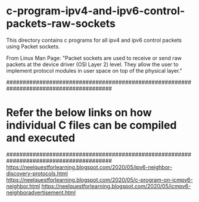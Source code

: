 # c-program-ipv4-and-ipv6-control-packets-raw-sockets

This directory contains c programs for all ipv4 and ipv6 control packets using 
Packet sockets. 

From Linux Man Page:
       "Packet sockets are used to receive or send raw packets at the device
        driver (OSI Layer 2) level.  They allow the user to implement
        protocol modules in user space on top of the physical layer."

########################################################################################
#    Refer the below links on how individual C files can be compiled and executed
########################################################################################
https://neelquestforlearning.blogspot.com/2020/05/ipv6-neighbor-discovery-protocols.html
https://neelquestforlearning.blogspot.com/2020/05/c-program-on-icmpv6-neighbor.html
https://neelquestforlearning.blogspot.com/2020/05/icmpv6-neighboradvertisement.html

